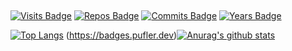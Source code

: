 ##
[![Visits Badge](https://badges.pufler.dev/visits/NaimSantos/NaimSantos)](https://badges.pufler.dev) [![Repos Badge](https://badges.pufler.dev/repos/NaimSantos)](https://badges.pufler.dev) [![Commits Badge](https://badges.pufler.dev/commits/monthly/NaimSantos)](https://badges.pufler.dev) [![Years Badge](https://badges.pufler.dev/years/NaimSantos)](https://badges.pufler.dev)

[![Top Langs](https://github-readme-stats.vercel.app/api/top-langs/?username=NaimSantos&theme=cobalt)](https://github.com/anuraghazra/github-readme-stats) (https://badges.pufler.dev)[![Anurag's github stats](https://github-readme-stats.vercel.app/api?username=NaimSantos&theme=cobalt)](https://github.com/anuraghazra/github-readme-stats)




